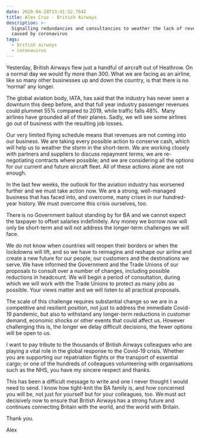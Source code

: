 ```yaml
---
date: 2020-04-28T13:41:52.764Z
title: Alex Cruz - British Airways
description: >-
  Signalling redundancies and consultancies to weather the lack of revenue
  caused by coronavirus
tags:
  - british airways
  - coronavirus
---
```

Yesterday, British Airways flew just a handful of aircraft out of Heathrow. On a normal day we would fly more than 300. What we are facing as an airline, like so many other businesses up and down the country, is that there is no ‘normal’ any longer.

The global aviation body, IATA, has said that the industry has never seen a downturn this deep before, and that full year industry passenger revenues could plummet 55% compared to 2019, while traffic falls 48%.  Many airlines have grounded all of their planes. Sadly, we will see some airlines go out of business with the resulting job losses. 

Our very limited flying schedule means that revenues are not coming into our business. We are taking every possible action to conserve cash, which will help us to weather the storm in the short-term. We are working closely with partners and suppliers to discuss repayment terms; we are re-negotiating contracts where possible; and we are considering all the options for our current and future aircraft fleet. All of these actions alone are not enough.   

In the last few weeks, the outlook for the aviation industry has worsened further and we must take action now. We are a strong, well-managed business that has faced into, and overcome, many crises in our hundred-year history. We must overcome this crisis ourselves, too.   

There is no Government bailout standing by for BA and we cannot expect the taxpayer to offset salaries indefinitely. Any money we borrow now will only be short-term and will not address the longer-term challenges we will face.  

We do not know when countries will reopen their borders or when the lockdowns will lift, and so we have to reimagine and reshape our airline and create a new future for our people, our customers and the destinations we serve. We have informed the Government and the Trade Unions of our proposals to consult over a number of changes, including possible reductions in headcount. We will begin a period of consultation, during which we will work with the Trade Unions to protect as many jobs as possible. Your views matter and we will listen to all practical proposals. 

The scale of this challenge requires substantial change so we are in a competitive and resilient position, not just to address the immediate Covid-19 pandemic, but also to withstand any longer-term reductions in customer demand, economic shocks or other events that could affect us. However challenging this is, the longer we delay difficult decisions, the fewer options will be open to us. 

I want to pay tribute to the thousands of British Airways colleagues who are playing a vital role in the global response to the Covid-19 crisis. Whether you are supporting our repatriation flights or the transport of essential cargo; or one of the hundreds of colleagues volunteering with organisations such as the NHS, you have my sincere respect and thanks. 

This has been a difficult message to write and one I never thought I would need to send. I know how tight-knit the BA family is, and how concerned you will be, not just for yourself but for your colleagues, too. We must act decisively now to ensure that British Airways has a strong future and continues connecting Britain with the world, and the world with Britain.  

Thank you. 

Alex 
